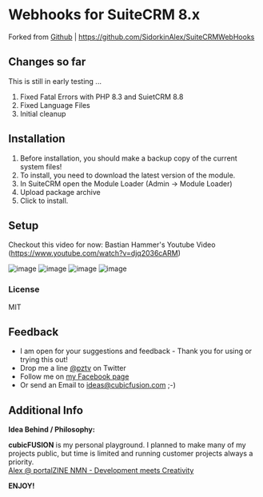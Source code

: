 # Webhooks for SuiteCRM 8.x
Forked from [Github](https://github.com/SidorkinAlex/SuiteCRMWebHooks) | https://github.com/SidorkinAlex/SuiteCRMWebHooks

## Changes so far
This is still in early testing ...

1. Fixed Fatal Errors with PHP 8.3 and SuietCRM 8.8
2. Fixed Language Files
3. Initial cleanup

## Installation

1. Before installation, you should make a backup copy of the current system files!
2. To install, you need to download the latest version of the module.
3. In SuiteCRM open the Module Loader (Admin -> Module Loader)
4. Upload package archive
5. Click to install.


## Setup
Checkout this video for now:
Bastian Hammer's Youtube Video (https://www.youtube.com/watch?v=djq2036cARM)

![image](https://portalzine.de/my-assets/github/suitecrm/webhook/1.png)
![image](https://portalzine.de/my-assets/github/suitecrm/webhook/2.png)
![image](https://portalzine.de/my-assets/github/suitecrm/webhook/3.png)
![image](https://portalzine.de/my-assets/github/suitecrm/webhook/4.png)
  
### License
MIT

## Feedback
* I am open for your suggestions and feedback - Thank you for using or trying this out!
* Drop me a line [@pztv][2] on Twitter
* Follow me on [my Facebook page][3]
* Or send an Email to [ideas@cubicfusion.com][4] ;-)

## Additional Info
**Idea Behind / Philosophy:**  

**cubicFUSION** is my personal playground. I planned to make many of my projects public, but time is limited and running customer projects always a priority.  
[Alex @ portalZINE NMN - Development meets Creativity][1]

**ENJOY!**


[1]:	https://portalzine.de/
[2]:	http://twitter.com/pztv
[3]:	http://www.facebook.com/portalzine
[4]:	mailto:ideas@cubicfusion.com


